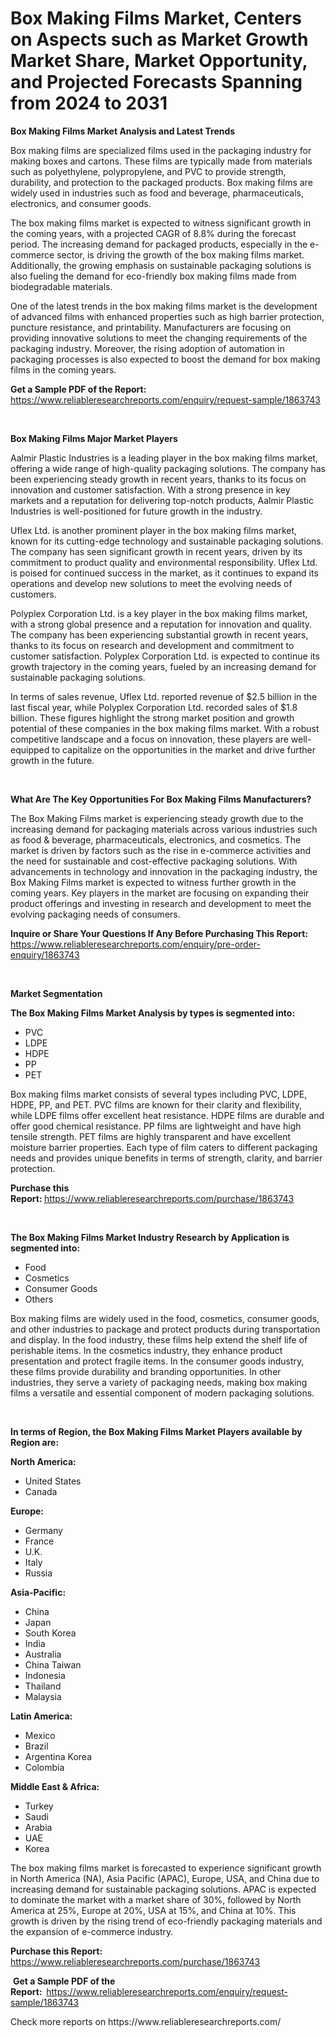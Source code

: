 <p><h1>Box Making Films Market, Centers on Aspects such as Market Growth Market Share, Market Opportunity, and Projected Forecasts Spanning from 2024 to 2031</h1></p><p><strong>Box Making Films Market Analysis and Latest Trends</strong></p>
<p><p>Box making films are specialized films used in the packaging industry for making boxes and cartons. These films are typically made from materials such as polyethylene, polypropylene, and PVC to provide strength, durability, and protection to the packaged products. Box making films are widely used in industries such as food and beverage, pharmaceuticals, electronics, and consumer goods.</p><p>The box making films market is expected to witness significant growth in the coming years, with a projected CAGR of 8.8% during the forecast period. The increasing demand for packaged products, especially in the e-commerce sector, is driving the growth of the box making films market. Additionally, the growing emphasis on sustainable packaging solutions is also fueling the demand for eco-friendly box making films made from biodegradable materials.</p><p>One of the latest trends in the box making films market is the development of advanced films with enhanced properties such as high barrier protection, puncture resistance, and printability. Manufacturers are focusing on providing innovative solutions to meet the changing requirements of the packaging industry. Moreover, the rising adoption of automation in packaging processes is also expected to boost the demand for box making films in the coming years.</p></p>
<p><strong>Get a Sample PDF of the Report:&nbsp;</strong> <a href="https://www.reliableresearchreports.com/enquiry/request-sample/1863743">https://www.reliableresearchreports.com/enquiry/request-sample/1863743</a></p>
<p>&nbsp;</p>
<p><strong>Box Making Films Major Market Players</strong></p>
<p><p>Aalmir Plastic Industries is a leading player in the box making films market, offering a wide range of high-quality packaging solutions. The company has been experiencing steady growth in recent years, thanks to its focus on innovation and customer satisfaction. With a strong presence in key markets and a reputation for delivering top-notch products, Aalmir Plastic Industries is well-positioned for future growth in the industry.</p><p>Uflex Ltd. is another prominent player in the box making films market, known for its cutting-edge technology and sustainable packaging solutions. The company has seen significant growth in recent years, driven by its commitment to product quality and environmental responsibility. Uflex Ltd. is poised for continued success in the market, as it continues to expand its operations and develop new solutions to meet the evolving needs of customers.</p><p>Polyplex Corporation Ltd. is a key player in the box making films market, with a strong global presence and a reputation for innovation and quality. The company has been experiencing substantial growth in recent years, thanks to its focus on research and development and commitment to customer satisfaction. Polyplex Corporation Ltd. is expected to continue its growth trajectory in the coming years, fueled by an increasing demand for sustainable packaging solutions.</p><p>In terms of sales revenue, Uflex Ltd. reported revenue of $2.5 billion in the last fiscal year, while Polyplex Corporation Ltd. recorded sales of $1.8 billion. These figures highlight the strong market position and growth potential of these companies in the box making films market. With a robust competitive landscape and a focus on innovation, these players are well-equipped to capitalize on the opportunities in the market and drive further growth in the future.</p></p>
<p>&nbsp;</p>
<p><strong>What Are The Key Opportunities For Box Making Films Manufacturers?</strong></p>
<p><p>The Box Making Films market is experiencing steady growth due to the increasing demand for packaging materials across various industries such as food & beverage, pharmaceuticals, electronics, and cosmetics. The market is driven by factors such as the rise in e-commerce activities and the need for sustainable and cost-effective packaging solutions. With advancements in technology and innovation in the packaging industry, the Box Making Films market is expected to witness further growth in the coming years. Key players in the market are focusing on expanding their product offerings and investing in research and development to meet the evolving packaging needs of consumers.</p></p>
<p><strong>Inquire or Share Your Questions If Any Before Purchasing This Report:</strong> <a href="https://www.reliableresearchreports.com/enquiry/pre-order-enquiry/1863743">https://www.reliableresearchreports.com/enquiry/pre-order-enquiry/1863743</a></p>
<p>&nbsp;</p>
<p><strong>Market Segmentation</strong></p>
<p><strong>The Box Making Films Market Analysis by types is segmented into:</strong></p>
<p><ul><li>PVC</li><li>LDPE</li><li>HDPE</li><li>PP</li><li>PET</li></ul></p>
<p><p>Box making films market consists of several types including PVC, LDPE, HDPE, PP, and PET. PVC films are known for their clarity and flexibility, while LDPE films offer excellent heat resistance. HDPE films are durable and offer good chemical resistance. PP films are lightweight and have high tensile strength. PET films are highly transparent and have excellent moisture barrier properties. Each type of film caters to different packaging needs and provides unique benefits in terms of strength, clarity, and barrier protection.</p></p>
<p><strong>Purchase this Report:&nbsp;</strong><a href="https://www.reliableresearchreports.com/purchase/1863743">https://www.reliableresearchreports.com/purchase/1863743</a></p>
<p>&nbsp;</p>
<p><strong>The Box Making Films Market Industry Research by Application is segmented into:</strong></p>
<p><ul><li>Food</li><li>Cosmetics</li><li>Consumer Goods</li><li>Others</li></ul></p>
<p><p>Box making films are widely used in the food, cosmetics, consumer goods, and other industries to package and protect products during transportation and display. In the food industry, these films help extend the shelf life of perishable items. In the cosmetics industry, they enhance product presentation and protect fragile items. In the consumer goods industry, these films provide durability and branding opportunities. In other industries, they serve a variety of packaging needs, making box making films a versatile and essential component of modern packaging solutions.</p></p>
<p>&nbsp;</p>
<p><strong>In terms of Region, the Box Making Films Market Players available by Region are:</strong></p>
<p>
    <p> <strong> North America: </strong>
        <ul>
            <li>United States</li>
            <li>Canada</li>
        </ul>
        </p> 
    <p> <strong> Europe: </strong>
        <ul>
            <li>Germany</li>
            <li>France</li>
            <li>U.K.</li>
            <li>Italy</li>
            <li>Russia</li>
        </ul>
        </p> 
    <p> <strong> Asia-Pacific: </strong>
        <ul>
            <li>China</li>
            <li>Japan</li>
            <li>South Korea</li>
            <li>India</li>
            <li>Australia</li>
            <li>China Taiwan</li>
            <li>Indonesia</li>
            <li>Thailand</li>
            <li>Malaysia</li>
        </ul>
        </p> 
    <p> <strong> Latin America: </strong>
        <ul>
            <li>Mexico</li>
            <li>Brazil</li>
            <li>Argentina Korea</li>
            <li>Colombia</li>
        </ul>
        </p> 
    <p> <strong> Middle East & Africa: </strong>
        <ul>
            <li>Turkey</li>
            <li>Saudi</li>
            <li>Arabia</li>
            <li>UAE</li>
            <li>Korea</li>
        </ul>
    </p>
    </p>
<p><p>The box making films market is forecasted to experience significant growth in North America (NA), Asia Pacific (APAC), Europe, USA, and China due to increasing demand for sustainable packaging solutions. APAC is expected to dominate the market with a market share of 30%, followed by North America at 25%, Europe at 20%, USA at 15%, and China at 10%. This growth is driven by the rising trend of eco-friendly packaging materials and the expansion of e-commerce industry.</p></p>
<p><strong>Purchase this Report: </strong><a href="https://www.reliableresearchreports.com/purchase/1863743">https://www.reliableresearchreports.com/purchase/1863743</a></p>
<p>&nbsp;<strong>Get a Sample PDF of the Report:&nbsp;&nbsp;</strong><a href="https://www.reliableresearchreports.com/enquiry/request-sample/1863743">https://www.reliableresearchreports.com/enquiry/request-sample/1863743</a></p>
<p><strong></strong></p>
<p>Check more reports on https://www.reliableresearchreports.com/</p>